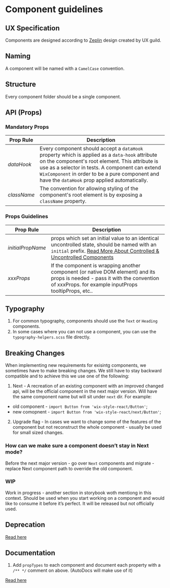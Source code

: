 # Component guidelines

## UX Specification

Components are designed according to [Zeplin](https://app.zeplin.io/project/5864e02695b5754a69f56150) design created by UX guild.

## Naming

A component will be named with a `CamelCase` convention.

## Structure

Every component folder should be a single component.

## API (Props)

### Mandatory Props

| Prop Rule | Description |
|--------|-----------|
| *dataHook*| Every component should accept a `dataHook` property which is applied as a `data-hook` attribute on the component's root element. This attribute is use as a selector in tests. A component can extend `WixComponent` in order to be a pure component and have the `dataHook` prop applied automatically.
| *className* | The convention for allowing styling of the component's root element is by exposing a `className` property.

### Props Guidelines

| Prop Rule | Description |
|--------|-----------|
| *initialPropName*| props which set an initial value to an identical uncontrolled state, should be named with an `initial` prefix. [Read More About Controlled & Uncontrolled Components](./CONTROLLED_VS_UNCONTROLLED.md)
| *xxxProps*| If the component is wrapping another component (or native DOM element) and its props is needed - pass it with the convention of xxxProps. for example inputProps tooltipProps, etc..

## Typography

1. For common typography, components should use the `Text` or `Heading` components.
1. In some cases where you can not use a component, you can use the `typography-helpers.scss` file directly.

## Breaking Changes

When implementing new requirements for exisintg components, we sometimes have to make breaking changes.
We still have to stay backward compatible and to achieve this we use one of the following:

1. Next - A recreation of an existing component with an improved changed api, will be the official component in the next major version. Will have the same component name but will sit under `next` dir. For example:

* old component - `import Button from 'wix-style-react/Button'`;
* new comopnent - `import Button from 'wix-style-react/next/Button'`;

2. Upgrade flag - In cases we want to change some of the features of the component but not reconstruct the whole component - usually be used for small sized changes.

### How can we make sure a component doesn’t stay in Next mode?
Before the next major version - go over `Next` components and migrate - replace Next component path to override the old component.

### WIP
Work in progress - another section in storybook woth mentiong in this context. Should be used when you start working on a component and would like to consume it before it’s perfect. It will be released but not officially used.


## Deprecation

[Read here](https://github.com/wix/wix-style-react/blob/master/docs/internal/DEPRECATION_GUIDE.md)

## Documentation

1. Add `propTypes` to each component and document each property with a `/** */` comment on above. (AutoDocs will make use of it)

[Read here](./DOCUMENTING_COMPONENTS.md)
